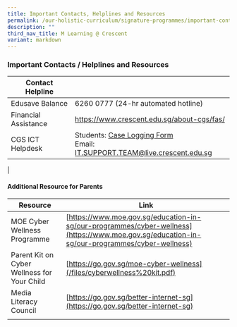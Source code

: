 ```yaml
---
title: Important Contacts, Helplines and Resources
permalink: /our-holistic-curriculum/signature-programmes/important-contacts-helplines-and-resources/
description: ""
third_nav_title: M Learning @ Crescent
variant: markdown
---
```

### **Important Contacts / Helplines and Resources**

| Contact Helpline |  |
|---|---|
| Edusave Balance | 6260 0777 (24-hr automated hotline) |
| Financial Assistance | https://www.crescent.edu.sg/about-cgs/fas/|
| CGS ICT Helpdesk  | Students: [Case Logging Form](https://go.gov.sg/cgscaselogging)<br>Email: [IT.SUPPORT.TEAM@live.crescent.edu.sg](mailto:IT.SUPPORT.Team@live.crescent.edu.sg) |
|

#### **Additional Resource for Parents**

| Resource | Link |
|---|---|
| MOE Cyber Wellness Programme | [https://www.moe.gov.sg/education-in-sg/our-programmes/cyber-wellness](https://www.moe.gov.sg/education-in-sg/our-programmes/cyber-wellness) |
| Parent Kit on Cyber Wellness for Your Child | [https://go.gov.sg/moe-cyber-wellness](/files/cyberwellness%20kit.pdf) |
| Media Literacy Council | [https://go.gov.sg/better-internet-sg](https://go.gov.sg/better-internet-sg) |
|  |  |